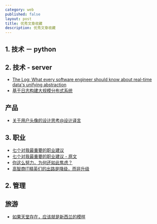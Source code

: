 ```yaml
---
category: web
published: false
layout: post
title: 优秀文章收藏
description: 优秀文章收藏
---  
```



##  
## 1. 技术 － python


## 2. 技术 - server

- [The Log: What every software engineer should know about real-time data's unifying abstraction](https://engineering.linkedin.com/distributed-systems/log-what-every-software-engineer-should-know-about-real-time-datas-unifying)
- [基于日志构建大规模分布式系统](http://mp.weixin.qq.com/s?__biz=MzAwNDU4MjIyOA==&mid=215939245&idx=1&sn=a1c67ef633600c9215a495265d68c4ee&scene=4&srcid=0915ab5V9I4RRecud46n7m5p&key=dffc561732c2265147fc7f3baab218b0d533d28cdf2e88de1eba5d23b3cb0667f63326de3f1cbc03443344485ca0281e&ascene=0&uin=MTAzNTc2NzM4Mg%3D%3D&devicetype=iMac+MacBookAir6%2C2+OSX+OSX+10.10.2+build(14C109)&version=11020201&pass_ticket=hJkblsFMsKK03QSdNQEi%2BCkgsAv4jH1bKQYZY20dPIqZ%2FZmII4LuiRibYykllP9W)


## 产品

- [关于用户头像的设计思考@设计译言](http://www.jianshu.com/p/12d47cbbe883)


## 3. 职业

- [七个对我最重要的职业建议](http://www.ruanyifeng.com/blog/2015/09/career-advice.html?from=timeline&isappinstalled=0)
- [七个对我最重要的职业建议 - 原文](https://www.nczonline.net/blog/2013/10/15/the-best-career-advice-ive-received/)
- [你这么努力，为何还如此焦虑？](http://zhuanlan.zhihu.com/koiwai1018/20170194) 
- [高智商IT精英们的出路是降级，而非升级](http://mp.weixin.qq.com/s?__biz=MjM5NzA1MTcyMA==&mid=209392944&idx=2&sn=67d6e3f5691cb283e3114fe45d4ae6b3&scene=0&key=dffc561732c22651fa70704d00801a9050ba402a77f302efbb1148d39ee058ea07dc3fe10da2a3d5f3b63ec943918d0c&ascene=0&uin=MTAzNTc2NzM4Mg%3D%3D&devicetype=iMac+MacBookAir6%2C2+OSX+OSX+10.10.2+build(14C109)&version=11020201&pass_ticket=hJkblsFMsKK03QSdNQEi%2BCkgsAv4jH1bKQYZY20dPIqZ%2FZmII4LuiRibYykllP9W)


## 2. 管理


## 旅游

- [如果天堂存在，应该就是新西兰的模样](http://mp.weixin.qq.com/s?__biz=MjM5MTM2Mjk4MQ==&mid=210837272&idx=1&sn=33b28fba0114720e325dc4b14875d57d&scene=0&key=dffc561732c22651428b5d68cdb7d558ea26bb7a28b6f858cfdc1607f307359cf381033daaacd2be1ba6c4dbc1736811&ascene=0&uin=MTAzNTc2NzM4Mg%3D%3D&devicetype=iMac+MacBookAir6%2C2+OSX+OSX+10.10.2+build(14C109)&version=11020201&pass_ticket=hJkblsFMsKK03QSdNQEi%2BCkgsAv4jH1bKQYZY20dPIqZ%2FZmII4LuiRibYykllP9W)